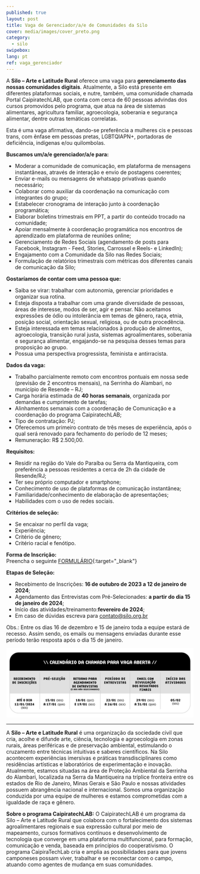 ```yaml
---
published: true
layout: post
title: Vaga de Gerenciador/a/e de Comunidades da Silo 
cover: media/images/cover_preto.png
category:
  - silo
swipebox:
lang: pt
ref: vaga_gerenciador
---
```



A **Silo – Arte e Latitude Rural** oferece uma vaga para **gerenciamento das nossas comunidades digitais**. 
Atualmente, a Silo está presente em diferentes plataformas sociais, e nutre, também, uma comunidade chamada Portal CaipiratechLAB, que conta com cerca de 60 pessoas advindas dos cursos promovidos pelo programa, que atua na área de sistemas alimentares, agricultura familiar, agroecologia, soberania e segurança alimentar, dentre outras temáticas correlatas. 

Esta é uma vaga afirmativa, dando-se preferência a mulheres cis e pessoas trans, com ênfase em pessoas pretas, LGBTQIAPN+, portadoras de deficiência, indígenas e/ou quilombolas. 

**Buscamos um/a/e gerenciador/a/e para:**  
- Moderar a comunidade de comunicação, em plataforma de mensagens instantâneas, através de interação e envio de postagens coerentes; 
- Enviar e-mails ou mensagens de whatsapp privativas quando necessário; 
- Colaborar como auxiliar da coordenação na comunicação com integrantes do grupo; 
- Estabelecer cronograma de interação junto à coordenação programática;
- Elaborar boletins trimestrais em PPT, a partir do conteúdo trocado na comunidade; 
- Apoiar mensalmente à coordenação programática nos encontros de aprendizado em plataforma de reuniões online;
- Gerenciamento de Redes Sociais (agendamento de posts para Facebook, Instagram - Feed, Stories, Carrossel e Reels- e LinkedIn);
- Engajamento com a Comunidade da Silo nas Redes Sociais;
- Formulação de relatórios trimestrais com métricas dos diferentes canais de comunicação da Silo;

**Gostaríamos de contar com uma pessoa que:**  
- Saiba se virar: trabalhar com autonomia, gerenciar prioridades e organizar sua rotina.
- Esteja disposta a trabalhar com uma grande diversidade de pessoas, áreas de interesse, modos de ser, agir e pensar. Não aceitamos expressões de ódio ou intolerância em temas de gênero, raça, etnia, posição social, orientação sexual, religiosa, ou de outra procedência.
- Esteja interessada em temas relacionados à produção de alimentos, agroecologia, transição rural justa, sistemas agroalimentares, soberania e segurança alimentar, engajando-se na pesquisa desses temas para proposição ao grupo.
- Possua uma perspectiva progressista, feminista e antirracista.

**Dados da vaga:**  
-  Trabalho parcialmente remoto com encontros pontuais em nossa sede (previsão de 2 encontros mensais), na Serrinha do Alambari, no município de Resende – RJ;
- Carga horária estimada de **40 horas semanais**, organizada por demandas e cumprimento de tarefas;
- Alinhamentos semanais com a coordenação de Comunicação e a coordenação do programa CaipiratechLAB;
- Tipo de contratação: PJ; 
- Oferecemos um primeiro contrato de três meses de experiência, após o qual será renovado para fechamento do período de 12 meses;
- Remuneração: R$ 2.500,00.

**Requisitos:**
- Residir na região do Vale do Paraíba ou Serra da Mantiqueira, com preferência a pessoas residentes a cerca de 2h da cidade de Resende/RJ;
- Ter seu próprio computador e smartphone;
- Conhecimento de uso de plataformas de comunicação instantânea;
- Familiaridade/conhecimento de elaboração de apresentações; 
- Habilidades com o uso de redes sociais.

**Critérios de seleção:**
- Se encaixar no perfil da vaga;
- Experiência;
- Critério de gênero;
- Critério racial e fenótipo.

**Forma de Inscrição:**  
Preencha o seguinte [FORMULÁRIO](https://forms.gle/GuEU1K5rF1yC86Tv6){:target="_blank"}

**Etapas de Seleção:**  
- Recebimento de Inscrições: **16 de outubro de 2023 a 12 de janeiro de 2024**;  
- Agendamento das Entrevistas com Pré-Selecionades: **a partir do dia 15 de janeiro de 2024**;    
- Início das atividades/treinamento:**fevereiro de 2024**;
- Em caso de dúvidas escreva para contato@silo.org.br

Obs.: Entre os dias 16 de dezembro e 15 de janeiro toda a equipe estará de recesso. Assim sendo, os emails ou mensagens enviadas durante esse período terão resposta após o dia 15 de janeiro.


![](/media/images/Calendario2vagacommunitymanager.jpg)

---

A **Silo – Arte e Latitude Rural** é uma organização da sociedade civil que cria, acolhe e difunde arte, ciência, tecnologia e agroecologia em zonas rurais, áreas periféricas e de preservação ambiental, estimulando o cruzamento entre técnicas intuitivas e saberes científicos. Na Silo acontecem experiências imersivas e práticas transdisciplinares como residências artísticas e laboratórios de experimentação e inovação. Atualmente, estamos situadas na área de Proteção Ambiental da Serrinha do Alambari, localizada na Serra da Mantiqueira na tríplice fronteira entre os estados de Rio de Janeiro, Minas Gerais e São Paulo e nossas atividades possuem abrangência nacional e internacional. Somos uma organização conduzida por uma equipe de mulheres e estamos comprometidas com a igualdade de raça e gênero.

**Sobre o programa CaipiratechLAB:**
O CaipiratechLAB é um programa da Silo – Arte e Latitude Rural que colabora com o fortalecimento dos sistemas agroalimentares regionais e sua expressão cultural por meio de mapeamento, cursos formativos contínuos e desenvolvimento de tecnologia que converge em uma plataforma multifuncional, para formação, comunicação e venda, baseada em princípios do cooperativismo. O programa CaipiraTechLab cria e amplia as possibilidades para que jovens camponeses possam viver, trabalhar e se reconectar com o campo, atuando como agentes de mudança em suas comunidades. 
